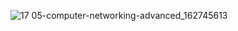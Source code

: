 
![17 05-computer-networking-advanced_162745613](https://github.com/user-attachments/assets/85d49d29-4be3-4835-a8bd-902c024f573a)
